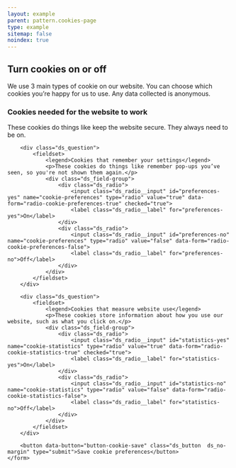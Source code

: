 ```yaml
---
layout: example
parent: pattern.cookies-page
type: example
sitemap: false
noindex: true
---
```

<h2>Turn cookies on or off</h2>

<p>We use 3 main types of cookie on our website. You can choose which cookies you’re happy for us to use. Any data collected is anonymous.</p>

<div class="ds_!_margin-top--4  ds_!_margin-bottom--8" data-module="cookie-preferences" id="cookie-form">
    <form id="cookie-preferences">
        <h3>Cookies needed for the website to work</h3>
        <p>These cookies do things like keep the website secure. They always need to be on.</p>

        <div class="ds_question">
            <fieldset>
                <legend>Cookies that remember your settings</legend>
                <p>These cookies do things like remember pop-ups you’ve seen, so you're not shown them again.</p>
                <div class="ds_field-group">
                    <div class="ds_radio">
                        <input class="ds_radio__input" id="preferences-yes" name="cookie-preferences" type="radio" value="true" data-form="radio-cookie-preferences-true" checked="true">
                        <label class="ds_radio__label" for="preferences-yes">On</label>
                    </div>
                    <div class="ds_radio">
                        <input class="ds_radio__input" id="preferences-no" name="cookie-preferences" type="radio" value="false" data-form="radio-cookie-preferences-false">
                        <label class="ds_radio__label" for="preferences-no">Off</label>
                    </div>
                </div>
            </fieldset>
        </div>

        <div class="ds_question">
            <fieldset>
                <legend>Cookies that measure website use</legend>
                <p>These cookies store information about how you use our website, such as what you click on.</p>
                <div class="ds_field-group">
                    <div class="ds_radio">
                        <input class="ds_radio__input" id="statistics-yes" name="cookie-statistics" type="radio" value="true" data-form="radio-cookie-statistics-true" checked="true">
                        <label class="ds_radio__label" for="statistics-yes">On</label>
                    </div>
                    <div class="ds_radio">
                        <input class="ds_radio__input" id="statistics-no" name="cookie-statistics" type="radio" value="false" data-form="radio-cookie-statistics-false">
                        <label class="ds_radio__label" for="statistics-no">Off</label>
                    </div>
                </div>
            </fieldset>
        </div>

        <button data-button="button-cookie-save" class="ds_button  ds_no-margin" type="submit">Save cookie preferences</button>
    </form>
</div>
